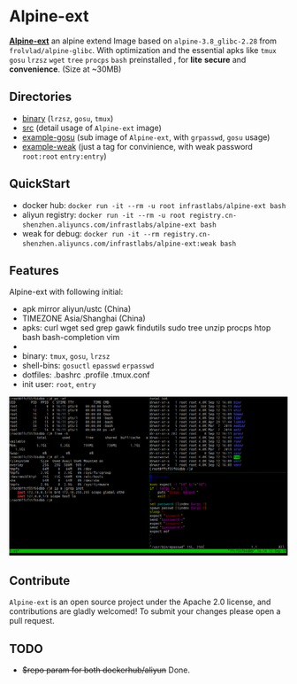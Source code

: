# Alpine-ext

 **[Alpine-ext](https://hub.docker.com/r/infrastlabs/alpine-ext)** an alpine extend Image based on `alpine-3.8_glibc-2.28` from `frolvlad/alpine-glibc`. With optimization and the essential apks like `tmux` `gosu` `lrzsz` `wget` `tree` `procps` `bash` preinstalled , for **lite** **secure** and **convenience**. (Size at ~30MB)


## Directories

* [binary](docs/binary.md) (`lrzsz`, `gosu`, `tmux`)
* [src](docs/README.md) (detail usage of `Alpine-ext` image)
* [example-gosu](docs/example-gosu.md) (sub image of `Alpine-ext`, with `grpasswd`, `gosu` usage)
* [example-weak](docs/example-weak.md) (just a tag for convinience, with weak password `root:root` `entry:entry`)

## QuickStart

- docker hub: `docker run -it --rm -u root infrastlabs/alpine-ext bash`
- aliyun registry: `docker run -it --rm -u root registry.cn-shenzhen.aliyuncs.com/infrastlabs/alpine-ext bash`
- weak for debug: `docker run -it --rm registry.cn-shenzhen.aliyuncs.com/infrastlabs/alpine-ext:weak bash`

## Features

Alpine-ext with following initial:

* apk mirror aliyun/ustc (China)
* TIMEZONE Asia/Shanghai (China)
* apks: curl wget sed grep gawk findutils sudo tree unzip procps htop bash bash-completion vim
* 
* binary: `tmux`, `gosu`, `lrzsz`
* shell-bins: `gosuctl` `epasswd` `erpasswd`
* dotfiles: .bashrc .profile .tmux.conf
* init user: `root`, `entry`


![tmux-preview](docs/img-apine-ext-tmux.png)

## Contribute

`Alpine-ext` is an open source project under the Apache 2.0 license, and contributions are gladly welcomed!
To submit your changes please open a pull request.

## TODO

- ~~$repo param for both dockerhub/aliyun~~ Done.
